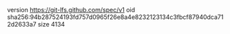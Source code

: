 version https://git-lfs.github.com/spec/v1
oid sha256:94b287524193fd757d0965f26e8a4e8232123134c3fbcf87940dca712d2633a7
size 4134
